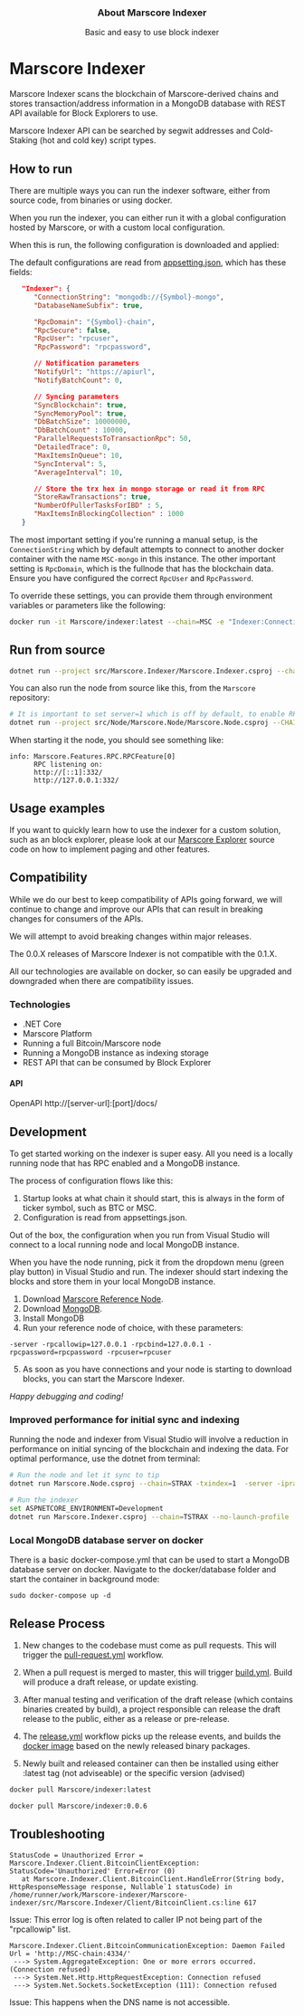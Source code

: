 <p align="center">
  <h3 align="center">
    About Marscore Indexer
  </h3>
  <p align="center">
    Basic and easy to use block indexer
  </p>
</p>

# Marscore Indexer

Marscore Indexer scans the blockchain of Marscore-derived chains and stores transaction/address information in a MongoDB database with REST API available for Block Explorers to use.

Marscore Indexer API can be searched by segwit addresses and Cold-Staking (hot and cold key) script types.

## How to run

There are multiple ways you can run the indexer software, either from source code, from binaries or using docker.

When you run the indexer, you can either run it with a global configuration hosted by Marscore, or with a custom local configuration.

When this is run, the following configuration is downloaded and applied:

The default configurations are read from [appsetting.json](src/Marscore.Indexer/appsettings.json), which has these fields:

```json
   "Indexer": {
      "ConnectionString": "mongodb://{Symbol}-mongo",
      "DatabaseNameSubfix": true,

      "RpcDomain": "{Symbol}-chain",
      "RpcSecure": false,
      "RpcUser": "rpcuser",
      "RpcPassword": "rpcpassword",

      // Notification parameters
      "NotifyUrl": "https://apiurl",
      "NotifyBatchCount": 0,

      // Syncing parameters
      "SyncBlockchain": true,
      "SyncMemoryPool": true,
      "DbBatchSize": 10000000,
      "DbBatchCount" : 10000,
      "ParallelRequestsToTransactionRpc": 50,
      "DetailedTrace": 0,
      "MaxItemsInQueue": 10,
      "SyncInterval": 5,
      "AverageInterval": 10,

      // Store the trx hex in mongo storage or read it from RPC
      "StoreRawTransactions": true,
      "NumberOfPullerTasksForIBD" : 5,
      "MaxItemsInBlockingCollection" : 1000
   }
```
The most important setting if you're running a manual setup, is the `ConnectionString` which by default attempts to connect to another docker container with the name `MSC-mongo` in this instance. The other important setting is `RpcDomain`, which is the fullnode that has the blockchain data. Ensure you have configured the correct `RpcUser` and `RpcPassword`.

To override these settings, you can provide them through environment variables or parameters like the following:

```sh
docker run -it Marscore/indexer:latest --chain=MSC -e "Indexer:ConnectionString=mongodb://127.0.0.1:27017" -e "Indexer:RpcDomain=127.0.0.1" -e "Indexer:RpcUser=rpcuser1" -e "Indexer:RpcPassword=rpcpassword1"
```

## Run from source

```sh
dotnet run --project src/Marscore.Indexer/Marscore.Indexer.csproj --chain=MSC --Indexer:ConnectionString=mongodb://127.0.0.1:27017 --Indexer:RpcDomain=127.0.0.1 --Indexer:RpcUser=rpcuser1 --Indexer:RpcPassword=rpcpassword1
```

You can also run the node from source like this, from the `Marscore` repository:

```sh
# It is important to set server=1 which is off by default, to enable RPC.
dotnet run --project src/Node/Marscore.Node/Marscore.Node.csproj --CHAIN=MSC -server=1 -rpcuser=rpcuser1 -rpcpassword=rpcpassword1
```

When starting it the node, you should see something like:

```
info: Marscore.Features.RPC.RPCFeature[0]
      RPC listening on:
      http://[::1]:332/
      http://127.0.0.1:332/
```

## Usage examples

If you want to quickly learn how to use the indexer for a custom solution, such as an block explorer, please look at our [Marscore Explorer](https://github.com/marscoinnetwork/explorer) source code on how to implement paging and other features.

## Compatibility

While we do our best to keep compatibility of APIs going forward, we will continue to change and improve our APIs that can result in breaking changes for consumers of the APIs.

We will attempt to avoid breaking changes within major releases.

The 0.0.X releases of Marscore Indexer is not compatible with the 0.1.X.

All our technologies are available on docker, so can easily be upgraded and downgraded when there are compatibility issues.

### Technologies
- .NET Core
- Marscore Platform
- Running a full Bitcoin/Marscore node
- Running a MongoDB instance as indexing storage
- REST API that can be consumed by Block Explorer

#### API
OpenAPI http://[server-url]:[port]/docs/

## Development

To get started working on the indexer is super easy. All you need is a locally running node that has RPC enabled and a MongoDB instance.

The process of configuration flows like this:

1. Startup looks at what chain it should start, this is always in the form of ticker symbol, such as BTC or MSC.
2. Configuration is read from appsettings.json.

Out of the box, the configuration when you run from Visual Studio will connect to a local running node and local MongoDB instance.

When you have the node running, pick it from the dropdown menu (green play button) in Visual Studio and run. The indexer should start indexing the blocks and store them in your local MongoDB instance.

1. Download [Marscore Reference Node](https://github.com/marscoinnetwork/node/releases).
2. Download [MongoDB](https://www.mongodb.com/).
3. Install MongoDB
4. Run your reference node of choice, with these parameters: 

```
-server -rpcallowip=127.0.0.1 -rpcbind=127.0.0.1 -rpcpassword=rpcpassword -rpcuser=rpcuser
```

5. As soon as you have connections and your node is starting to download blocks, you can start the Marscore Indexer.

*Happy debugging and coding!*

### Improved performance for initial sync and indexing

Running the node and indexer from Visual Studio will involve a reduction in performance on initial syncing of the blockchain and indexing the data. For optimal performance, 
use the dotnet from terminal:

```sh
# Run the node and let it sync to tip
dotnet run Marscore.Node.csproj --chain=STRAX -txindex=1  -server -iprangefiltering=0 -rpcallowip=127.0.0.1 -rpcbind=127.0.0.1 -rpcpassword=rpcpassword -rpcuser=rpcuser -testnet

# Run the indexer
set ASPNETCORE_ENVIRONMENT=Development
dotnet run Marscore.Indexer.csproj --chain=TSTRAX --no-launch-profile
```

### Local MongoDB database server on docker

There is a basic docker-compose.yml that can be used to start a MongoDB database server on docker. Navigate to the docker/database folder and start the container in background mode:

```
sudo docker-compose up -d
```

## Release Process

1. New changes to the codebase must come as pull requests. This will trigger the [pull-request.yml](.github/workflows/pull-request.yml) workflow.

2. When a pull request is merged to master, this will trigger [build.yml](.github/workflows/build.yml). Build will produce a draft release, or update existing.

3. After manual testing and verification of the draft release (which contains binaries created by build), a project responsible can release the draft release to the public, either as a release or pre-release.

4. The [release.yml](.github/workflows/release.yml) workflow picks up the release events, and builds the [docker image](src/Marscore.Indexer/Dockerfile.Release) based on the newly released binary packages.

5. Newly built and released container can then be installed using either :latest tag (not adviseable) or the specific version (advised)

```sh
docker pull Marscore/indexer:latest
```

```sh
docker pull Marscore/indexer:0.0.6
```

## Troubleshooting


```
StatusCode = Unauthorized Error =  Marscore.Indexer.Client.BitcoinClientException: StatusCode='Unauthorized' Error=Error (0)
   at Marscore.Indexer.Client.BitcoinClient.HandleError(String body, HttpResponseMessage response, Nullable`1 statusCode) in /home/runner/work/Marscore-indexer/Marscore-indexer/src/Marscore.Indexer/Client/BitcoinClient.cs:line 617
```

Issue: This error log is often related to caller IP not being part of the "rpcallowip" list.


```
Marscore.Indexer.Client.BitcoinCommunicationException: Daemon Failed Url = 'http://MSC-chain:4334/'
 ---> System.AggregateException: One or more errors occurred. (Connection refused)
 ---> System.Net.Http.HttpRequestException: Connection refused
 ---> System.Net.Sockets.SocketException (111): Connection refused
```

Issue: This happens when the DNS name is not accessible.
